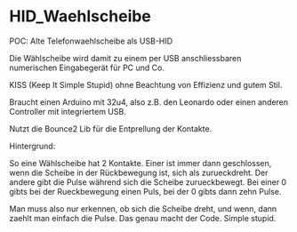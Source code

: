 # HID_Waehlscheibe
POC: Alte Telefonwaehlscheibe als USB-HID

Die Wählscheibe wird damit zu einem per USB anschliessbaren numerischen Eingabegerät für PC und Co.

KISS (Keep It Simple Stupid) ohne Beachtung von Effizienz und gutem Stil.

Braucht einen Arduino mit 32u4, also z.B. den Leonardo oder einen anderen Controller mit integriertem USB.

Nutzt die Bounce2 Lib für die Entprellung der Kontakte.

Hintergrund:

So eine Wählscheibe hat 2 Kontakte. Einer ist immer dann geschlossen, wenn die Scheibe in der Rückbewegung ist, sich als zurueckdreht. Der andere gibt die Pulse während sich die Scheibe zurueckbewegt. Bei einer 0 gibts bei der Rueckbewegung einen Puls, bei der 0 gibts dann zehn Pulse. 

Man muss also nur erkennen, ob sich die Scheibe dreht, und wenn, dann zaehlt man einfach die Pulse. Das genau macht der Code. Simple stupid.
